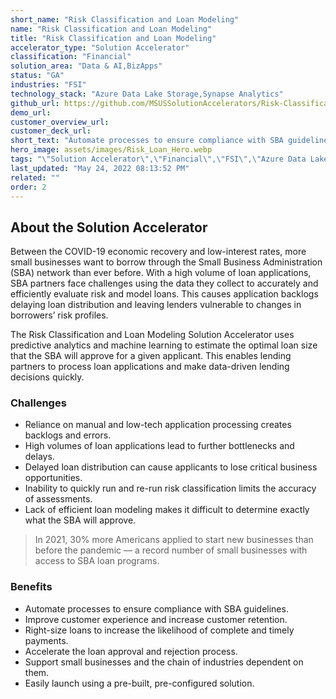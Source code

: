 ```yaml
---
short_name: "Risk Classification and Loan Modeling"
name: "Risk Classification and Loan Modeling"
title: "Risk Classification and Loan Modeling"
accelerator_type: "Solution Accelerator"
classification: "Financial"
solution_area: "Data & AI,BizApps"
status: "GA"
industries: "FSI"
technology_stack: "Azure Data Lake Storage,Synapse Analytics"
github_url: https://github.com/MSUSSolutionAccelerators/Risk-Classification-and-Load-Modeling-Solution-Accelerator
demo_url: 
customer_overview_url: 
customer_deck_url: 
short_text: "Automate processes to ensure compliance with SBA guidelines"
hero_image: assets/images/Risk_Loan_Hero.webp
tags: "\"Solution Accelerator\",\"Financial\",\"FSI\",\"Azure Data Lake Storage\",\"Synapse Analytics\",\"Data & AI\",\"BizApps\",\"GA\""
last_updated: "May 24, 2022 08:13:52 PM"
related: ""
order: 2
---
```

## About the Solution Accelerator

Between the COVID-19 economic recovery and low-interest rates, more small businesses want to borrow through the Small Business Administration (SBA) network than ever before. With a high volume of loan applications, SBA partners face challenges using the data they collect to accurately and efficiently evaluate risk and model loans. This causes application backlogs delaying loan distribution and leaving lenders vulnerable to changes in borrowers’ risk profiles.

The Risk Classification and Loan Modeling Solution Accelerator uses predictive analytics and machine learning to estimate the optimal loan size that the SBA will approve for a given applicant. This enables lending partners to process loan applications and make data-driven lending decisions quickly.

### Challenges

* Reliance on manual and low-tech application processing creates backlogs and errors.
* High volumes of loan applications lead to further bottlenecks and delays.
* Delayed loan distribution can cause applicants to lose critical business opportunities.
* Inability to quickly run and re-run risk classification limits the accuracy of assessments.
* Lack of efficient loan modeling makes it difficult to determine exactly what the SBA will approve.

> In 2021, 30% more Americans applied to start new businesses than before the pandemic — a record number of small businesses with access to SBA loan programs.

### Benefits

* Automate processes to ensure compliance with SBA guidelines.
* Improve customer experience and increase customer retention.
* Right-size loans to increase the likelihood of complete and timely payments.
* Accelerate the loan approval and rejection process.
* Support small businesses and the chain of industries dependent on them.
* Easily launch using a pre-built, pre-configured solution.
